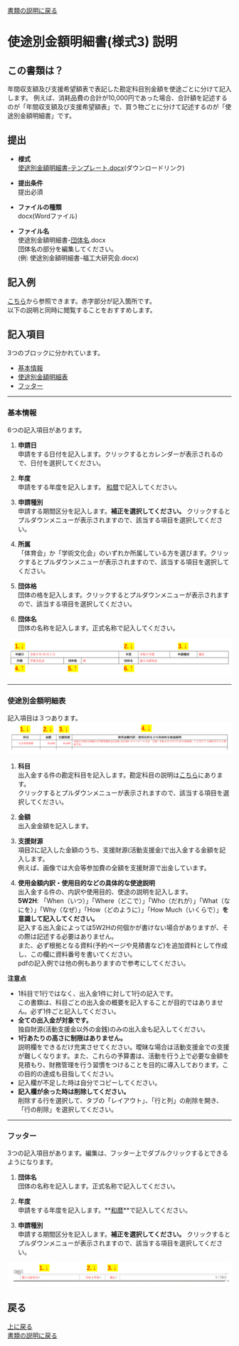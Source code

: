 [書類の説明に戻る](./書類の説明.md)
# 使途別金額明細書(様式3) 説明

## この書類は？
年間収支額及び支援希望額表で表記した勘定科目別金額を使途ごとに分けて記入します。
例えば、消耗品費の合計が10,000円であった場合、合計額を記述するのが「年間収支額及び支援希望額表」で、買う物ごとに分けて記述するのが「使途別金額明細書」です。


## 提出

- **様式**  
[使途別金額明細書-テンプレート.docx](https://github.com/daigi-fit/publish/raw/main/budget-and-grant/correction/distribution/%E4%BD%BF%E9%80%94%E5%88%A5%E9%87%91%E9%A1%8D%E6%98%8E%E7%B4%B0%E6%9B%B8-%E3%83%86%E3%83%B3%E3%83%97%E3%83%AC%E3%83%BC%E3%83%88.docx)(ダウンロードリンク)  

- **提出条件**  
提出必須  

- **ファイルの種類**  
docx(Wordファイル)  

- **ファイル名**  
使途別金額明細書-<ins>団体名</ins>.docx  
団体名の部分を編集してください。  
(例: 使途別金額明細書-福工大研究会.docx)  



## 記入例
[こちら](./sample/使途別金額明細書-記入例.pdf)から参照できます。赤字部分が記入箇所です。  
以下の説明と同時に閲覧することをおすすめします。



## 記入項目
3つのブロックに分かれています。
- [基本情報](#基本情報)
- [使途別金額明細表](#使途別金額明細表)
- [フッター](#フッター)

*****

### 基本情報
6つの記入項目があります。

1. **申請日**  
申請をする日付を記入します。クリックするとカレンダーが表示されるので、日付を選択してください。

2. **年度**  
申請をする年度を記入します。
<string><ins>和暦</ins></string>で記入してください。  

3. **申請種別**  
申請する期間区分を記入します。**補正を選択してください。** クリックするとプルダウンメニューが表示されますので、該当する項目を選択してください。 

4. **所属**  
「体育会」か「学術文化会」のいずれか所属している方を選びます。クリックするとプルダウンメニューが表示されますので、該当する項目を選択してください。

5. **団体格**  
団体の格を記入します。クリックするとプルダウンメニューが表示されますので、該当する項目を選択してください。

6. **団体名**  
団体の名称を記入します。正式名称で記入してください。

![使途別金額明細書 基本情報](./image/使途別金額明細書-基本情報.png)

*****

### 使途別金額明細表
記入項目は３つあります。
![使途別金額明細書 使途別金額明細表](./image/使途別金額明細書-使途別金額明細表.png)

1. **科目**  
出入金する件の勘定科目を記入します。勘定科目の説明は[こちら](./勘定科目表.md)にあります。  
クリックするとプルダウンメニューが表示されますので、該当する項目を選択してください。

2. **金額**  
出入金金額を記入します。

2. **支援財源**  
項目2に記入した金額のうち、支援財源(活動支援金)で出入金する金額を記入します。  
例えば、画像では大会等参加費の全額を支援財源で出金しています。

4. **使用金額内訳・使用目的などの具体的な使途説明**  
出入金する件の、内訳や使用目的、使途の説明を記入します。  
**5W2H**: 「When（いつ）」「Where（どこで）」「Who（だれが）」「What（なにを）」「Why（なぜ）」「How（どのように）」「How Much（いくらで）」**を意識して記入してください。**  
記入する出入金によっては5W2Hの何個かが書けない場合がありますが、その際は記述する必要はありません。    
また、必ず根拠となる資料(予約ページや見積書など)を追加資料として作成し、この欄に資料番号を書いてください。  
pdfの記入例では他の例もありますので参考にしてください。

**注意点**
- 1科目で1行ではなく、出入金1件に対して1行の記入です。  
この書類は、科目ごとの出入金の概要を記入することが目的ではありません。必ず1件ごと記入してください。  
- **全ての出入金が対象です。**  
独自財源(活動支援金以外の金銭)のみの出入金も記入してください。
- **1行あたりの高さに制限はありません。**  
説明欄をできるだけ充実させてください。曖昧な場合は活動支援金での支援が難しくなります。また、これらの予算書は、活動を行う上で必要な金額を見積もり、財務管理を行う習慣をつけることを目的に導入しております。この目的の達成も目指してください。
- 記入欄が不足した時は自分でコピーしてください。
- **記入欄が余った時は削除してください。**  
削除する行を選択して、タブの「レイアウト」、「行と列」の削除を開き、「行の削除」を選択してください。

*****

### フッター
3つの記入項目があります。編集は、フッター上でダブルクリックするとできるようになります。
1. **団体名**  
団体の名称を記入します。正式名称で記入してください。

2. **年度**  
申請をする年度を記入します。**<ins>和暦</ins>**で記入してください。  

3. **申請種別**  
申請する期間区分を記入します。**補正を選択してください。** クリックするとプルダウンメニューが表示されますので、該当する項目を選択してください。 

![使途別金額明細書 フッター](./image/使途別金額明細書-フッター.png)


## 戻る
[上に戻る](#使途別金額明細書様式3-説明)  
[書類の説明に戻る](./書類の説明.md)  